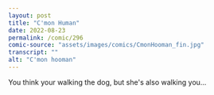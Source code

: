 ```yaml
---
layout: post
title: "C'mon Human"
date: 2022-08-23
permalink: /comic/296
comic-source: "assets/images/comics/CmonHooman_fin.jpg"
transcript: ""
alt: "C'mon hooman"
---
```

You think your walking the dog, but she's also walking you...
